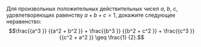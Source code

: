 Для произвольных положительных действительных чисел $a$, $b$, $c$, удовлетворяющих равенству $a+b+c=1$, докажите следующее неравенство:
$$\frac{{a^3 }}
{{a^2  + b^2 }} + \frac{{b^3 }}
{{b^2  + c^2 }} + \frac{{c^3 }}
{{c^2  + a^2 }} \geq \frac{1}
{2}.$$